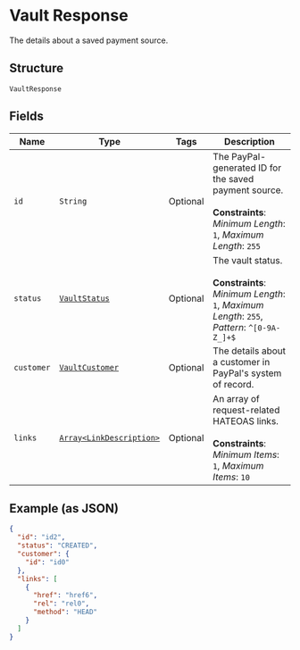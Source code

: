
# Vault Response

The details about a saved payment source.

## Structure

`VaultResponse`

## Fields

| Name | Type | Tags | Description |
|  --- | --- | --- | --- |
| `id` | `String` | Optional | The PayPal-generated ID for the saved payment source.<br><br>**Constraints**: *Minimum Length*: `1`, *Maximum Length*: `255` |
| `status` | [`VaultStatus`](../../doc/models/vault-status.md) | Optional | The vault status.<br><br>**Constraints**: *Minimum Length*: `1`, *Maximum Length*: `255`, *Pattern*: `^[0-9A-Z_]+$` |
| `customer` | [`VaultCustomer`](../../doc/models/vault-customer.md) | Optional | The details about a customer in PayPal's system of record. |
| `links` | [`Array<LinkDescription>`](../../doc/models/link-description.md) | Optional | An array of request-related HATEOAS links.<br><br>**Constraints**: *Minimum Items*: `1`, *Maximum Items*: `10` |

## Example (as JSON)

```json
{
  "id": "id2",
  "status": "CREATED",
  "customer": {
    "id": "id0"
  },
  "links": [
    {
      "href": "href6",
      "rel": "rel0",
      "method": "HEAD"
    }
  ]
}
```

